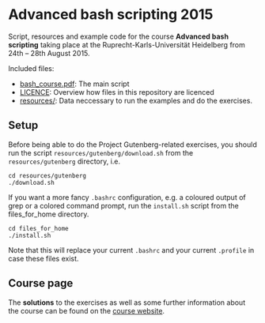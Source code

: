 # Advanced bash scripting 2015
Script, resources and example code for the course **Advanced bash scripting**
taking place at the Ruprecht-Karls-Universität Heidelberg
from 24th – 28th August 2015.

Included files:
- [bash_course.pdf](bash_course.pdf): The main script
- [LICENCE](LICENCE): Overview how files in this repository are licenced
- [resources/](resources/): Data neccessary to run the examples and do the exercises.

## Setup
Before being able to do the Project Gutenberg-related exercises, you should
run the script ``resources/gutenberg/download.sh`` from the ``resources/gutenberg`` directory, i.e.
```
cd resources/gutenberg
./download.sh
```

If you want a more fancy ``.bashrc`` configuration, e.g. a coloured
output of grep or a colored command prompt, run the ``install.sh``
script from the files_for_home directory.
```
cd files_for_home
./install.sh
```
Note that this will replace your current ``.bashrc`` and your
current ``.profile`` in case these files exist.

## Course page
The **solutions** to the exercises as well as some further information about the course
can be found on the [course website](http://blog.mfhs.eu/teaching/advanced-bash-scripting-2015/).
